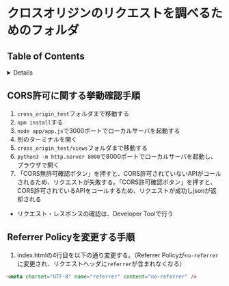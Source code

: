 # クロスオリジンのリクエストを調べるためのフォルダ

## Table of Contents

<!-- START doctoc generated TOC please keep comment here to allow auto update -->
<!-- DON'T EDIT THIS SECTION, INSTEAD RE-RUN doctoc TO UPDATE -->
<details>
<summary>Details</summary>

- [CORS許可に関する挙動確認手順](#cors%E8%A8%B1%E5%8F%AF%E3%81%AB%E9%96%A2%E3%81%99%E3%82%8B%E6%8C%99%E5%8B%95%E7%A2%BA%E8%AA%8D%E6%89%8B%E9%A0%86)
- [Referrer Policyを変更する手順](#referrer-policy%E3%82%92%E5%A4%89%E6%9B%B4%E3%81%99%E3%82%8B%E6%89%8B%E9%A0%86)

</details>
<!-- END doctoc generated TOC please keep comment here to allow auto update -->

## CORS許可に関する挙動確認手順
1. `cross_origin_test`フォルダまで移動する
1. `npm install`する
1. `node app/app.js`で3000ポートでローカルサーバを起動する
1. 別のターミナルを開く
1. `cross_origin_test/views`フォルダまで移動する
1. `python3 -m http.server 8000`で8000ポートでローカルサーバを起動し、ブラウザで開く
1. 「CORS無許可確認ボタン」を押すと、CORS許可されていないAPIがコールされるため、リクエストが失敗する。「CORS許可確認ボタン」を押すと、CORS許可されているAPIをコールするため、リクエストが成功しjsonが返却される
  - リクエスト・レスポンスの確認は、Developer Toolで行う

## Referrer Policyを変更する手順
1. index.htmlの4行目を以下の通り変更する。（Referrer Policyが`no-referrer`に変更され、リクエストヘッダに`referrer`が含まれなくなる）
```html
<meta charset="UTF-8" name="referrer" content="no-referrer" />
```